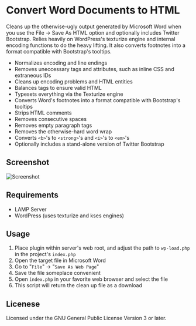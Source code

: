 Convert Word Documents to HTML
==============================

Cleans up the otherwise-ugly output generated by Microsoft Word when you use the File -> Save As HTML option and optionally includes Twitter Bootstrap. Relies heavily on WordPress's texturize engine and internal encoding functions to do the heavy lifting. It also converts footnotes into a format compatible with Bootstrap's tooltips.

* Normalizes encoding and line endings
* Removes uneccessary tags and attributes, such as inline CSS and extraneous IDs
* Cleans up encoding problems and HTML entities
* Balances tags to ensure valid HTML
* Typesets everything via the Texturize engine
* Converts Word's footnotes into a format compatible with Bootstrap's tooltips
* Strips HTML comments
* Removes consecutive spaces
* Removes empty paragraph tags
* Removes the otherwise-hard word wrap
* Converts `<b>`'s to `<strong>`'s and `<i>`'s to `<em>`'s
* Optionally includes a stand-alone version of Twitter Bootstrap

Screenshot
----------
![Screenshot](https://github.com/benbalter/Convert-Word-Documents-to-HTML/raw/master/screenshot.png)

Requirements
------------

* LAMP Server
* WordPress (uses texturize and kses engines)

Usage
-----

1. Place plugin within server's web root, and adjust the path to `wp-load.php` in the project's `index.php`
1. Open the target file in Microsoft Word
1. Go to "`File`" -> "`Save As Web Page`"
1. Save the file someplace convenient
1. Open `index.php` in your favorite web browser and select the file
1. This script will return the clean up file as a download

Licenese
--------

Licensed under the GNU General Public License Version 3 or later.